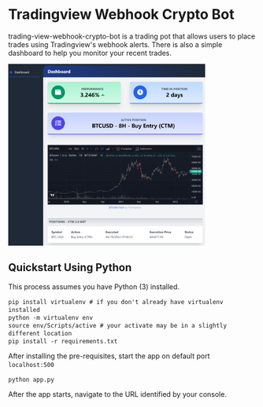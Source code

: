 # Tradingview Webhook Crypto Bot

trading-view-webhook-crypto-bot is a trading pot that allows users to place trades using Tradingview's webhook alerts. 
There is also a simple dashboard to help you monitor your recent trades.

<img src="img/preview.PNG" alt="preview" width="400"/>

## Quickstart Using Python

This process assumes you have Python (3) installed.

```
pip install virtualenv # if you don't already have virtualenv installed
python -m virtualenv env
source env/Scripts/active # your activate may be in a slightly different location
pip install -r requirements.txt
```

After installing the pre-requisites, start the app on default port `localhost:500`

```
python app.py
```

After the app starts, navigate to the URL identified by your console.
